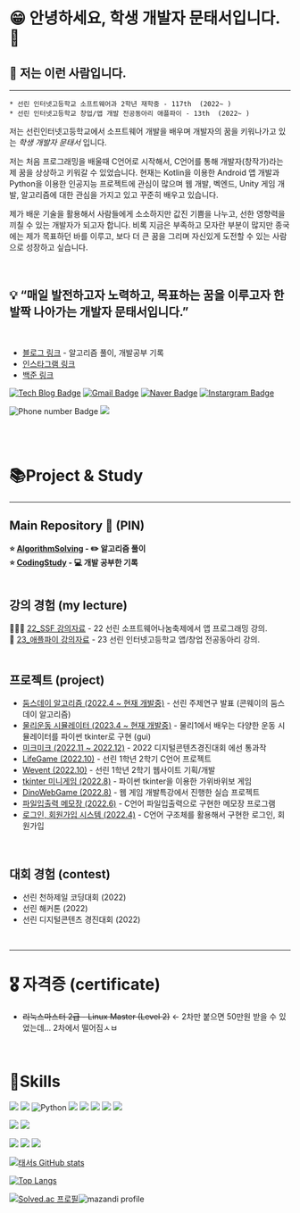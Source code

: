   
  
# 😁 안녕하세요, 학생 개발자 문태서입니다. 👋


## 🤩 저는 이런 사람입니다.
----
	* 선린 인터넷고등학교 소프트웨어과 2학년 재학중 - 117th  (2022~ )
	* 선린 인터넷고등학교 창업/앱 개발 전공동아리 애플파이 - 13th  (2022~ )

저는 선린인터넷고등학교에서 소프트웨어 개발을 배우며 개발자의 꿈을 키워나가고 있는 *학생 개발자 문태서* 입니다.

저는 처음 프로그래밍을 배울때 C언어로 시작해서, C언어를 통해 개발자(창작가)라는 제 꿈을 상상하고 키워갈 수 있었습니다.
현재는 Kotlin을 이용한 Android 앱 개발과 Python을 이용한 인공지능 프로젝트에 관심이 많으며  웹 개발, 벡엔드, Unity 게임 개발, 알고리즘에 대한 관심을 가지고 있고 꾸준히 배우고 있습니다.


제가 배운 기술을 활용해서 사람들에게 소소하지만 값진 기쁨을 나누고, 선한 영향력을 끼칠 수 있는 개발자가 되고자 합니다. 비록 지금은 부족하고 모자란 부분이 많지만 종국에는 제가 목표하던 바를 이루고, 보다 더 큰 꿈을 그리며 자신있게 도전할 수 있는 사람으로 성장하고 싶습니다.
  



<br/>

## <aside> 💡 “매일 발전하고자 노력하고, 목표하는 꿈을 이루고자 한발짝 나아가는 개발자 문태서입니다.”</aside>


<br/>

* <a href="https://taeseo-dev.tistory.com/">블로그 링크</a>  - 알고리즘 풀이, 개발공부 기록
* <a href="https://www.instagram.com/taeseo_06/">인스타그램 링크</a>
* <a href="https://www.acmicpc.net/user/ansxotj06">백준 링크</a>  

[![Tech Blog Badge](http://img.shields.io/badge/-Tech%20blog-black?style=flat-square&logo=Tistory&link=https://taeseo-dev.tistory.com/)](https://taeseo-dev.tistory.com/)  [![Gmail Badge](https://img.shields.io/badge/Gmail-d14836?style=flat-square&logo=Gmail&logoColor=white&link=mailto:mts060917@gmail.com)](mailto:mts060917@gmail.com)  [![Naver Badge](https://img.shields.io/badge/Naver-03C75A?style=flat-square&logo=Naver&logoColor=white&link=mailto:ansxotj06@naver.com)](mailto:ansxotj06@naver.com)  [![Instargram Badge](https://img.shields.io/badge/-Instagram%20-ff69b4?style=flat-square&logo=Instagram&link=https://www.instagram.com/taeseo_06/)](https://www.instagram.com/taeseo_06/)

![Phone number Badge](https://img.shields.io/badge/Call-010--3318--1668-yellowgreen/?style=flat-square&link=https://taeseo-dev.tistory.com/)  <img src="https://img.shields.io/badge/Discode-%ED%83%9C%EC%84%9C%234561-blue&logo=Discode">

</br></br>
# 📚Project & Study
----  
## Main Repository 💜 (PIN) 
**⭐️ <a href="https://github.com/Taeseo06/AlgorithmSolving">AlgorithmSolving</a>  -  ✏️ 알고리즘 풀이**  
**⭐️ <a href="https://github.com/Taeseo06/CodingStudy">CodingStudy</a>  -  💻 개발 공부한 기록**  
<br/>  

## 강의 경험 (my lecture)  
🧑🏻‍🏫  <a href="https://github.com/Taeseo06/22-SunrinSoftwareFestival"> 22_SSF 강의자료</a> - 22 선린 소프트웨어나눔축제에서 앱 프로그래밍 강의.  
🏫  <a href="https://github.com/Taeseo06/2023ApplePi_Lecture"> 23_애플파이 강의자료</a> - 23 선린 인터넷고등학교 앱/창업 전공동아리 강의.  
<br/>
## 프로젝트 (project)  
  
- <a href="https://github.com/Taeseo06/DoomsdayAlgorithm">둠스데이 알고리즘 (2022.4 ~ 현재 개발중)</a> - 선린 주제연구 발표 (콘웨이의 둠스데이 알고리즘)
- <a href="https://github.com/Taeseo06/Free-FallingMotion_Python">물리운동 시뮬레이터 (2023.4 ~ 현재 개발중)</a> - 물리1에서 배우는 다양한 운동 시뮬레이터를 파이썬 tkinter로 구현 (gui) 
- <a href="https://github.com/SweetGuyFanClub2th/MickMick">미크미크 (2022.11 ~ 2022.12)</a> - 2022 디지털콘텐츠경진대회 에선 통과작
- <a href="https://github.com/Taeseo06/LifeGame_C">LifeGame (2022.10)</a> - 선린 1학년 2학기 C언어 프로젝트
- <a href="https://github.com/Taeseo06/Wevent_WEB">Wevent (2022.10)</a> - 선린 1학년 2학기 웹사이트 기획/개발
- <a href="https://github.com/Taeseo06/RockScissorsPaper_Python">tkinter 미니게임 (2022.8)</a> - 파이썬 tkinter을 이용한 가위바위보 게임
- <a href="https://github.com/Taeseo06/DinoWebGame_js">DinoWebGame (2022.8)</a> - 웹 게임 개발특강에서 진행한 실습 프로젝트
- <a href="https://github.com/Taeseo06/File-InOutput_C">파일입출력 메모장 (2022.6)</a> - C언어 파일입출력으로 구현한 메모장 프로그램
- <a href="https://github.com/Taeseo06/LoginSystem_C">로그인, 회원가입 시스템 (2022.4)</a> - C언어 구조체를 활용해서 구현한 로그인, 회원가입 
<br/>

## 대회 경험 (contest)  
- 선린 천하제일 코딩대회 (2022)
- 선린 해커톤 (2022)
- 선린 디지털콘텐츠 경진대회 (2022)
<br/>


----  
# 🎖️ 자격증 (certificate)  
- ~~리눅스마스터 2급 - Linux Master (Level 2)~~  <- 2차만 붙으면 50만원 받을 수 있었는데... 2차에서 떨어짐ㅅㅂ
<br/>


# 💪Skills  

![](https://img.shields.io/badge/C-black?style=for-the-badge&logo=C&logoColor=white)  <img src="https://img.shields.io/badge/C++-gray?style=for-the-badge&logo=C++&logoColor=white">  ![Python](https://img.shields.io/badge/Python-3776AB.svg?&style=for-the-badge&logo=Python&logoColor=white)  <img src="https://img.shields.io/badge/Kotlin-7F52FF?style=for-the-badge&logo=Kotlin&logoColor=black">  <img src="https://img.shields.io/badge/Javascript-F7DF1E?style=for-the-badge&logo=Javascript&logoColor=black"> ![](https://img.shields.io/badge/Html%205-white?style=for-the-badge&logo=HTML5&logoColor=black)  <img src="https://img.shields.io/badge/css 3-blue?style=for-the-badge&logo=CSS3&logoColor=white">  <img src="https://img.shields.io/badge/Firebase-orange?style=for-the-badge&logo=Firebase&logoColor=white"> 

<img src="https://img.shields.io/badge/Linux-red?style=for-the-badge&logo=Linux&logoColor=white">

<img src="https://img.shields.io/badge/Figma-purple?style=for-the-badge&logo=Figma&logoColor=white">  

<img src="https://camo.githubusercontent.com/f55a3402d43b250f8ca05580f80bbfb754e9cba5e8fdab65293694781607f992/68747470733a2f2f696d672e736869656c64732e696f2f62616467652f4769742d4630353033322e7376673f267374796c653d666f722d7468652d6261646765266c6f676f3d476974266c6f676f436f6c6f723d7768697465">  <img src="https://camo.githubusercontent.com/5ede0f8d7abd2a60d26864f596bf66cb1665ce3270b98d4202592f7258c52a19/68747470733a2f2f696d672e736869656c64732e696f2f62616467652f56697375616c25323053747564696f253230436f64652d3030374143432e7376673f267374796c653d666f722d7468652d6261646765266c6f676f3d56697375616c25323053747564696f253230436f6465266c6f676f436f6c6f723d7768697465">  <img src="https://img.shields.io/badge/Android%20Studio-3DDC84?style=for-the-badge&logo=Android%20Studio&logoColor=black">
  
  
  
[![태서s GitHub stats](https://github-readme-stats.vercel.app/api?username=Taeseo06&theme=dracula&count_private=true&include_all_commits=true)](https://github.com/anuraghazra/github-readme-stats)
  
[![Top Langs](https://github-readme-stats.vercel.app/api/top-langs/?username=Taeseo06&theme=buefy&layout=compact&langs_count=10)](https://github.com/Taeseo06/Taeseo06/edit/main/README.md)



[![Solved.ac 프로필](http://mazassumnida.wtf/api/v2/generate_badge?boj=ansxotj06)](https://solved.ac/ansxotj06)![mazandi profile](http://mazandi.herokuapp.com/api?handle=ansxotj06&theme=warm)
